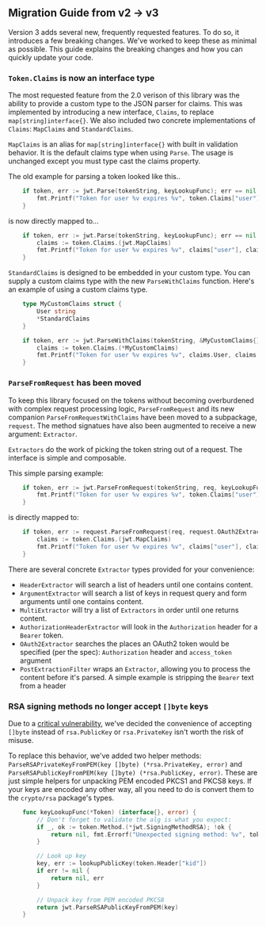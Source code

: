 ## Migration Guide from v2 -> v3

Version 3 adds several new, frequently requested features. To do so, it introduces a few breaking changes. We've worked to keep these as minimal as possible. This guide explains the breaking changes and how you can quickly update your code.

### `Token.Claims` is now an interface type

The most requested feature from the 2.0 verison of this library was the ability to provide a custom type to the JSON parser for claims. This was implemented by introducing a new interface, `Claims`, to replace `map[string]interface{}`. We also included two concrete implementations of `Claims`: `MapClaims` and `StandardClaims`.

`MapClaims` is an alias for `map[string]interface{}` with built in validation behavior. It is the default claims type when using `Parse`. The usage is unchanged except you must type cast the claims property.

The old example for parsing a token looked like this..

```go
	if token, err := jwt.Parse(tokenString, keyLookupFunc); err == nil {
		fmt.Printf("Token for user %v expires %v", token.Claims["user"], token.Claims["exp"])
	}
```

is now directly mapped to...

```go
	if token, err := jwt.Parse(tokenString, keyLookupFunc); err == nil {
		claims := token.Claims.(jwt.MapClaims)
		fmt.Printf("Token for user %v expires %v", claims["user"], claims["exp"])
	}
```

`StandardClaims` is designed to be embedded in your custom type. You can supply a custom claims type with the new `ParseWithClaims` function. Here's an example of using a custom claims type.

```go
	type MyCustomClaims struct {
		User string
		*StandardClaims
	}

	if token, err := jwt.ParseWithClaims(tokenString, &MyCustomClaims{}, keyLookupFunc); err == nil {
		claims := token.Claims.(*MyCustomClaims)
		fmt.Printf("Token for user %v expires %v", claims.User, claims.StandardClaims.ExpiresAt)
	}
```

### `ParseFromRequest` has been moved

To keep this library focused on the tokens without becoming overburdened with complex request processing logic, `ParseFromRequest` and its new companion `ParseFromRequestWithClaims` have been moved to a subpackage, `request`. The method signatues have also been augmented to receive a new argument: `Extractor`.

`Extractors` do the work of picking the token string out of a request. The interface is simple and composable.

This simple parsing example:

```go
	if token, err := jwt.ParseFromRequest(tokenString, req, keyLookupFunc); err == nil {
		fmt.Printf("Token for user %v expires %v", token.Claims["user"], token.Claims["exp"])
	}
```

is directly mapped to:

```go
	if token, err := request.ParseFromRequest(req, request.OAuth2Extractor, keyLookupFunc); err == nil {
		claims := token.Claims.(jwt.MapClaims)
		fmt.Printf("Token for user %v expires %v", claims["user"], claims["exp"])
	}
```

There are several concrete `Extractor` types provided for your convenience:

- `HeaderExtractor` will search a list of headers until one contains content.
- `ArgumentExtractor` will search a list of keys in request query and form arguments until one contains content.
- `MultiExtractor` will try a list of `Extractors` in order until one returns content.
- `AuthorizationHeaderExtractor` will look in the `Authorization` header for a `Bearer` token.
- `OAuth2Extractor` searches the places an OAuth2 token would be specified (per the spec): `Authorization` header and `access_token` argument
- `PostExtractionFilter` wraps an `Extractor`, allowing you to process the content before it's parsed. A simple example is stripping the `Bearer` text from a header

### RSA signing methods no longer accept `[]byte` keys

Due to a [critical vulnerability](https://auth0.com/blog/2015/03/31/critical-vulnerabilities-in-json-web-token-libraries/), we've decided the convenience of accepting `[]byte` instead of `rsa.PublicKey` or `rsa.PrivateKey` isn't worth the risk of misuse.

To replace this behavior, we've added two helper methods: `ParseRSAPrivateKeyFromPEM(key []byte) (*rsa.PrivateKey, error)` and `ParseRSAPublicKeyFromPEM(key []byte) (*rsa.PublicKey, error)`. These are just simple helpers for unpacking PEM encoded PKCS1 and PKCS8 keys. If your keys are encoded any other way, all you need to do is convert them to the `crypto/rsa` package's types.

```go
	func keyLookupFunc(*Token) (interface{}, error) {
		// Don't forget to validate the alg is what you expect:
		if _, ok := token.Method.(*jwt.SigningMethodRSA); !ok {
			return nil, fmt.Errorf("Unexpected signing method: %v", token.Header["alg"])
		}

		// Look up key
		key, err := lookupPublicKey(token.Header["kid"])
		if err != nil {
			return nil, err
		}

		// Unpack key from PEM encoded PKCS8
		return jwt.ParseRSAPublicKeyFromPEM(key)
	}
```
